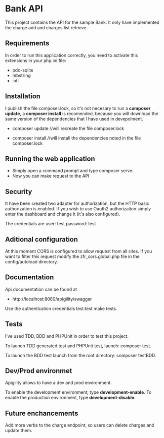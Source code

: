 Bank API
==============================

This project contains the API for the sample Bank. It only have implemented the charge add and charges list retrieve.

Requirements
------------

In order to run this application correctly, you need to activate this extensions in your php.ini file:

 * pdo-sqlite
 * mbstring
 * intl

Installation
------------

I publish the file composer.lock, so it's not necesary to run a **composer update**, a **composer install** is recomended,
because you will download the same version of the dependencies that I have used in devepolment.

* composer update //will recreate the file composer.lock

* composer install //will install the dependencies noted in the file composer.lock

Running the web application
---------

* Simply open a command prompt and type composer serve.
* Now you can make request to the API

Security
---------

It have been created two adapter for authorization, but the HTTP basic authorization is enabled. If you wish to use Oauth2 authorization simply enter the dashboard and change it (it's also configured).

The credentials are user: test password: test

Aditional configuration
---------

At this moment CORS is configured to allow request from all sites.  If you want to filter this request modify the zfr_cors.global.php file in the config/autoload directory.

Documentation
------------

Api documentation can be found at

*  http://localhost:8080/apigility/swagger

Use the authentication credentials test:test make tests.

Tests
------------

I've used TDD, BDD and PHPUnit in order to test this project.

To launch TDD generated test and PHPUnit test, launch: composer test.

To launch the BDD test launch from the root directory: composer testBDD.

Dev/Prod environmet
------------
Apigility allows to have a dev and prod environment.

To enable the development environment, type **development-enable**.
To enable the production environment, type **development-disable**.

Future enchancements
---------
Add more verbs to the charge endpoint, so users can delete charges and update them.

